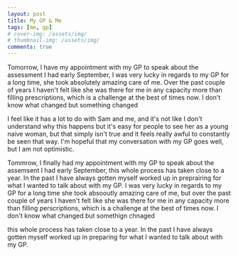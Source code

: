 ```yaml
---
layout: post
title: My GP & Me
tags: [me, gp]
# cover-img: /assets/img/
# thumbnail-img: /assets/img/
comments: true
---
```

Tomorrow, I have my appointment with my GP to speak about the assessment I had early September, I was very lucky in regards to my GP for a long time, she took absolutely amazing care of me. Over the past couple of years I haven't felt like she was there for me in any capacity more than filling prescriptions, which is a challenge at the best of times now. I don't know what changed but something changed  

I feel like it has a lot to do with Sam and me, and it's not like I don't understand why this happens but it's easy for people to see her as a young naive woman, but that simply isn't true and it feels really awful to constantly be seen that way. I'm hopeful that my conversation with my GP goes well, but I am not optimistic.



Tommrow, I finally had my appointment with my GP to speak about the assemsent I had early September, this whole process has taken close to a year. In the past I have always gotten myself worked up in preprairing for what I wanted to talk about with my GP. I was very lucky in regards to my GP for a long time she took absooutly amazing care of me, but over the past couple of years I haven't felt like she was there for me in any capacity more than filling perscriptions, which is a challenge at the best of times now. I don't know what changed but somethign chnaged

this whole process has taken close to a year. In the past I have always gotten myself worked up in preparing for what I wanted to talk about with my GP. 